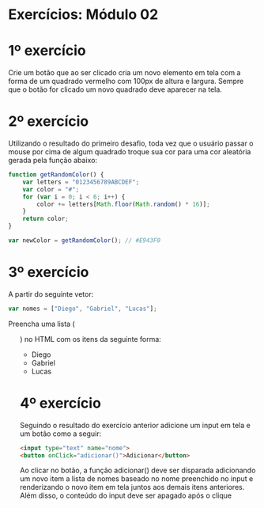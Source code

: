 # Exercícios: Módulo 02

# 1º exercício
Crie um botão que ao ser clicado cria um novo elemento em tela com a forma de um quadrado
vermelho com 100px de altura e largura. Sempre que o botão for clicado um novo quadrado deve
aparecer na tela.  

# 2º exercício
Utilizando o resultado do primeiro desafio, toda vez que o usuário passar o mouse por cima de algum quadrado troque sua cor para uma cor aleatória gerada pela função abaixo:
```js
function getRandomColor() {
    var letters = "0123456789ABCDEF";
    var color = "#";
    for (var i = 0; i < 6; i++) {
        color += letters[Math.floor(Math.random() * 16)];
    }
    return color;
}

var newColor = getRandomColor(); // #E943F0
```  

# 3º exercício
A partir do seguinte vetor:  
```js 
var nomes = ["Diego", "Gabriel", "Lucas"];
```
Preencha uma lista (<ul>) no HTML com os itens da seguinte forma:  
- Diego  
- Gabriel  
- Lucas  

# 4º exercício
Seguindo o resultado do exercício anterior adicione um input em tela e um botão como a seguir:  
```html
<input type="text" name="nome">
<button onClick="adicionar()">Adicionar</button>
```

Ao clicar no botão, a função adicionar() deve ser disparada adicionando um novo item a lista de nomes baseado no nome preenchido no input e renderizando o novo item em tela juntos aos demais itens anteriores. Além disso, o conteúdo do input deve ser apagado após o clique